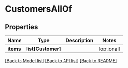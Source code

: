 # CustomersAllOf

## Properties
Name | Type | Description | Notes
------------ | ------------- | ------------- | -------------
**items** | [**list[Customer]**](Customer.md) |  | [optional] 

[[Back to Model list]](../README.md#documentation-for-models) [[Back to API list]](../README.md#documentation-for-api-endpoints) [[Back to README]](../README.md)


